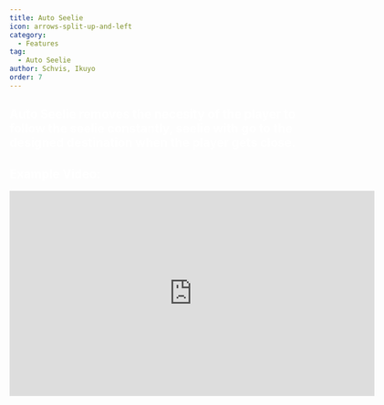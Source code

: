 ```yaml
---
title: Auto Seelie
icon: arrows-split-up-and-left
category:
  - Features
tag:
  - Auto Seelie
author: Schvis, Ikuyo
order: 7
---
```


## <span style='color:white;'>Auto Seelie removes the necesity of the player to follow the seelie constantly, seelie with go to the designed destination when the player gets close.</span>

## <span style='color:white;'>Example Video:</span>

<iframe width="640" height="360" src="https://www.youtube.com/embed/uETIJ4KS39M?list=PL5eI1Tb64p56g27qfYk7VuFTz4FK6YrKa" title="Korepi - Auto Seelie" frameborder="0" allow="accelerometer; autoplay; clipboard-write; encrypted-media; gyroscope; picture-in-picture; web-share" allowfullscreen></iframe>